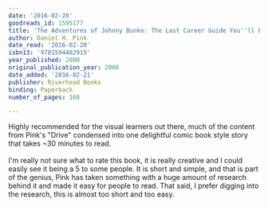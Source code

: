 ```yaml
---
date: '2016-02-20'
goodreads_id: 1595177
title: 'The Adventures of Johnny Bunko: The Last Career Guide You''ll Ever Need'
author: Daniel H. Pink
date_read: '2016-02-20'
isbn13: '9781594482915'
year_published: 2008
original_publication_year: 2008
date_added: '2016-02-21'
publisher: Riverhead Books
binding: Paperback
number_of_pages: 160

---
```

Highly recommended for the visual learners out there, much of the content from Pink's "Drive" condensed into one delightful comic book style story that takes ~30 minutes to read.<br/><br/>I'm really not sure what to rate this book, it is really creative and I could easily see it being a 5 to some people. It is short and simple, and that is part of the genius, Pink has taken something with a huge amount of research behind it and made it easy for people to read. That said, I prefer digging into the research, this is almost too short and too easy.

